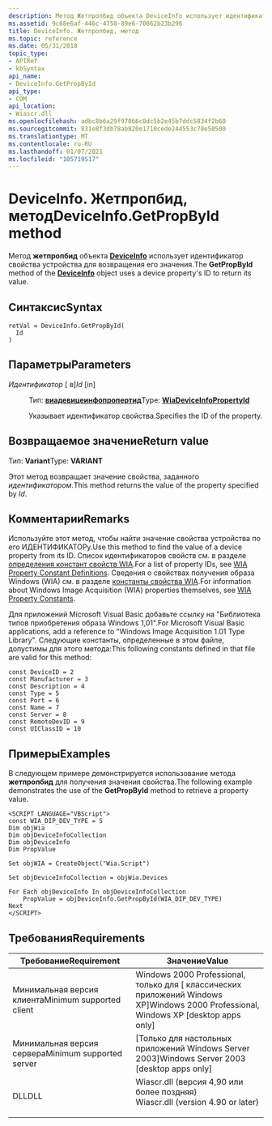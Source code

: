```yaml
---
description: Метод Жетпропбид объекта DeviceInfo использует идентификатор свойства устройства для возвращения его значения.
ms.assetid: 9c68e6af-446c-4750-89e6-70862b23b296
title: DeviceInfo. Жетпропбид, метод
ms.topic: reference
ms.date: 05/31/2018
topic_type:
- APIRef
- kbSyntax
api_name:
- DeviceInfo.GetPropById
api_type:
- COM
api_location:
- Wiascr.dll
ms.openlocfilehash: adbc8b6a29f97066c8dc5b2e45b7ddc5834f2b60
ms.sourcegitcommit: 831e8f3db78ab820e1710cede244553c70e50500
ms.translationtype: MT
ms.contentlocale: ru-RU
ms.lasthandoff: 01/07/2021
ms.locfileid: "105719517"
---
```

# <a name="deviceinfogetpropbyid-method"></a><span data-ttu-id="28fbe-103">DeviceInfo. Жетпропбид, метод</span><span class="sxs-lookup"><span data-stu-id="28fbe-103">DeviceInfo.GetPropById method</span></span>

<span data-ttu-id="28fbe-104">Метод **жетпропбид** объекта [**DeviceInfo**](-wia-deviceinfo.md) использует идентификатор свойства устройства для возвращения его значения.</span><span class="sxs-lookup"><span data-stu-id="28fbe-104">The **GetPropById** method of the [**DeviceInfo**](-wia-deviceinfo.md) object uses a device property's ID to return its value.</span></span>

## <a name="syntax"></a><span data-ttu-id="28fbe-105">Синтаксис</span><span class="sxs-lookup"><span data-stu-id="28fbe-105">Syntax</span></span>


```JScript
retVal = DeviceInfo.GetPropById(
  Id
)
```



## <a name="parameters"></a><span data-ttu-id="28fbe-106">Параметры</span><span class="sxs-lookup"><span data-stu-id="28fbe-106">Parameters</span></span>

<dl> <dt>

<span data-ttu-id="28fbe-107">*Идентификатор* \[ в\]</span><span class="sxs-lookup"><span data-stu-id="28fbe-107">*Id* \[in\]</span></span>
</dt> <dd>

<span data-ttu-id="28fbe-108">Тип: **[виадевицеинфопропертид](-wia-wiadeviceinfopropertyid.md)**</span><span class="sxs-lookup"><span data-stu-id="28fbe-108">Type: **[WiaDeviceInfoPropertyId](-wia-wiadeviceinfopropertyid.md)**</span></span>

<span data-ttu-id="28fbe-109">Указывает идентификатор свойства.</span><span class="sxs-lookup"><span data-stu-id="28fbe-109">Specifies the ID of the property.</span></span>

</dd> </dl>

## <a name="return-value"></a><span data-ttu-id="28fbe-110">Возвращаемое значение</span><span class="sxs-lookup"><span data-stu-id="28fbe-110">Return value</span></span>

<span data-ttu-id="28fbe-111">Тип: **Variant**</span><span class="sxs-lookup"><span data-stu-id="28fbe-111">Type: **VARIANT**</span></span>

<span data-ttu-id="28fbe-112">Этот метод возвращает значение свойства, заданного *идентификатором*.</span><span class="sxs-lookup"><span data-stu-id="28fbe-112">This method returns the value of the property specified by *Id*.</span></span>

## <a name="remarks"></a><span data-ttu-id="28fbe-113">Комментарии</span><span class="sxs-lookup"><span data-stu-id="28fbe-113">Remarks</span></span>

<span data-ttu-id="28fbe-114">Используйте этот метод, чтобы найти значение свойства устройства по его ИДЕНТИФИКАТОРу.</span><span class="sxs-lookup"><span data-stu-id="28fbe-114">Use this method to find the value of a device property from its ID.</span></span> <span data-ttu-id="28fbe-115">Список идентификаторов свойств см. в разделе [определения констант свойств WIA](-wia-wia-property-constant-definitions.md).</span><span class="sxs-lookup"><span data-stu-id="28fbe-115">For a list of property IDs, see [WIA Property Constant Definitions](-wia-wia-property-constant-definitions.md).</span></span> <span data-ttu-id="28fbe-116">Сведения о свойствах получения образа Windows (WIA) см. в разделе [константы свойства WIA](-wia-wia-property-constants.md).</span><span class="sxs-lookup"><span data-stu-id="28fbe-116">For information about Windows Image Acquisition (WIA) properties themselves, see [WIA Property Constants](-wia-wia-property-constants.md).</span></span>

<span data-ttu-id="28fbe-117">Для приложений Microsoft Visual Basic добавьте ссылку на "Библиотека типов приобретения образа Windows 1,01".</span><span class="sxs-lookup"><span data-stu-id="28fbe-117">For Microsoft Visual Basic applications, add a reference to "Windows Image Acquisition 1.01 Type Library".</span></span> <span data-ttu-id="28fbe-118">Следующие константы, определенные в этом файле, допустимы для этого метода:</span><span class="sxs-lookup"><span data-stu-id="28fbe-118">This following constants defined in that file are valid for this method:</span></span>

``` syntax
const DeviceID = 2
const Manufacturer = 3
const Description = 4
const Type = 5
const Port = 6
const Name = 7
const Server = 8
const RemoteDevID = 9
const UIClassID = 10
```

## <a name="examples"></a><span data-ttu-id="28fbe-119">Примеры</span><span class="sxs-lookup"><span data-stu-id="28fbe-119">Examples</span></span>

<span data-ttu-id="28fbe-120">В следующем примере демонстрируется использование метода **жетпропбид** для получения значения свойства.</span><span class="sxs-lookup"><span data-stu-id="28fbe-120">The following example demonstrates the use of the **GetPropById** method to retrieve a property value.</span></span>


```JScript
<SCRIPT LANGUAGE="VBScript">
const WIA_DIP_DEV_TYPE = 5
Dim objWia
Dim objDeviceInfoCollection
Dim objDeviceInfo
Dim PropValue
 
Set objWIA = CreateObject("Wia.Script")
 
Set objDeviceInfoCollection = objWia.Devices
 
For Each objDeviceInfo In objDeviceInfoCollection
    PropValue = objDeviceInfo.GetPropById(WIA_DIP_DEV_TYPE)
Next
</SCRIPT>
```



## <a name="requirements"></a><span data-ttu-id="28fbe-121">Требования</span><span class="sxs-lookup"><span data-stu-id="28fbe-121">Requirements</span></span>



| <span data-ttu-id="28fbe-122">Требование</span><span class="sxs-lookup"><span data-stu-id="28fbe-122">Requirement</span></span> | <span data-ttu-id="28fbe-123">Значение</span><span class="sxs-lookup"><span data-stu-id="28fbe-123">Value</span></span> |
|-------------------------------------|---------------------------------------------------------------------------------------------------------------|
| <span data-ttu-id="28fbe-124">Минимальная версия клиента</span><span class="sxs-lookup"><span data-stu-id="28fbe-124">Minimum supported client</span></span><br/> | <span data-ttu-id="28fbe-125">Windows 2000 Professional, только для \[ классических приложений Windows XP\]</span><span class="sxs-lookup"><span data-stu-id="28fbe-125">Windows 2000 Professional, Windows XP \[desktop apps only\]</span></span><br/>                                        |
| <span data-ttu-id="28fbe-126">Минимальная версия сервера</span><span class="sxs-lookup"><span data-stu-id="28fbe-126">Minimum supported server</span></span><br/> | <span data-ttu-id="28fbe-127">\[Только для настольных приложений Windows Server 2003\]</span><span class="sxs-lookup"><span data-stu-id="28fbe-127">Windows Server 2003 \[desktop apps only\]</span></span><br/>                                                          |
| <span data-ttu-id="28fbe-128">DLL</span><span class="sxs-lookup"><span data-stu-id="28fbe-128">DLL</span></span><br/>                      | <dl> <span data-ttu-id="28fbe-129"><dt>Wiascr.dll (версия 4,90 или более поздняя)</dt></span><span class="sxs-lookup"><span data-stu-id="28fbe-129"><dt>Wiascr.dll (version 4.90 or later)</dt></span></span> </dl> |



 

 




